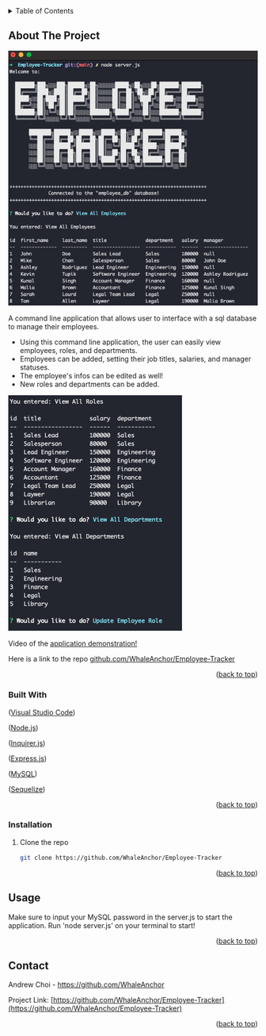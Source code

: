 <div id="top"></div>

<!-- TABLE OF CONTENTS -->
<details>
  <summary>Table of Contents</summary>
  <ol>
    <li>
      <a href="#about-the-project">Employee Tracker</a>
      <ul>
        <li><a href="#built-with">Built With</a></li>
      </ul>
    </li>
     <li>
      <a href="#getting-started">Getting Started</a>
      <ul>
        <li><a href="#installation">Installation</a></li>
      </ul>
    </li>
    <li><a href="#usage">Usage</a></li>
    <li><a href="#contact">Contact</a></li>
  </ol>
</details>



<!-- ABOUT THE PROJECT -->
## About The Project

![Employee Tracker](/assets/screenshot1.png "Image of application on console") 

A command line application that allows user to interface with a sql database to manage their employees.
* Using this command line application, the user can easily view employees, roles, and departments.
* Employees can be added, setting their job titles, salaries, and manager statuses. 
* The employee's infos can be edited as well!
* New roles and departments can be added.


![Employee Tracker](/assets/screenshot2.png "More images of the application") 

Video of the <a href="https://drive.google.com/file/d/1JrlfyBEFZCF8K3ki8ZcbV0Jykg-315ka/view">application demonstration!</a>

Here is a link to the repo <a href="https://github.com/WhaleAnchor/Employee-Tracker">github.com/WhaleAnchor/Employee-Tracker</a>

<p align="right">(<a href="#top">back to top</a>)</p>



### Built With

<p align ="left">(<a href="https://visualstudio.microsoft.com/">Visual Studio Code</a>)</p>
<p align ="left">(<a href="https://nodejs.org/en/">Node.js</a>)</p>
<p align ="left">(<a href="https://www.npmjs.com/package/inquirer/">Inquirer.js</a>)</p>
<p align ="left">(<a href="https://expressjs.com/">Express.js</a>)</p>
<p align ="left">(<a href="https://www.mysql.com/">MySQL</a>)</p>
<p align ="left">(<a href="https://sequelize.org/">Sequelize</a>)</p>

<p align="right">(<a href="#top">back to top</a>)</p>



<!-- GETTING STARTED -->

### Installation

1. Clone the repo
   ```sh
   git clone https://github.com/WhaleAnchor/Employee-Tracker
   ```

<p align="right">(<a href="#top">back to top</a>)</p>



<!-- USAGE EXAMPLES -->
## Usage

Make sure to input your MySQL password in the server.js to start the application.
Run 'node server.js' on your terminal to start!


<p align="right">(<a href="#top">back to top</a>)</p>


<!-- CONTACT -->
## Contact

Andrew Choi - https://github.com/WhaleAnchor

Project Link: [https://github.com/WhaleAnchor/Employee-Tracker](https://github.com/WhaleAnchor/Employee-Tracker)

<p align="right">(<a href="#top">back to top</a>)</p>




